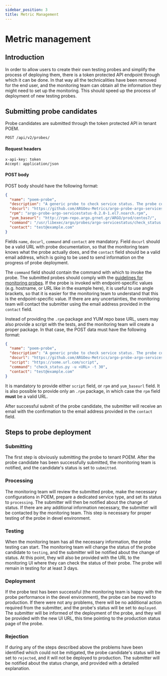 ```yaml
---
sidebar_position: 3
title: Metric Management
---
```


# Metric management

## Introduction

In order to allow users to create their own testing probes and simplify the process of deploying them, there is a token protected API endpoint through which it can be done. In that way all the technicalities have been removed for the end user, and the monitoring team can obtain all the information they might need to set up the monitoring. This should speed up the process of deployment of new testing probes.

## Submitting probe candidates

Probe candidates are submitted through the token protected API in tenant POEM.

```
POST /api/v2/probes/
```

#### Request headers

```
x-api-key: token
Accept: application/json
```

#### POST body

POST body should have the following format:

```json
{
  "name": "poem-probe",
  "description": "A generic probe to check service status. The probe contacts the endpoint and infers from the response if the service is up and running.",
  "docurl": "https://github.com/ARGOeu-Metrics/argo-probe-argo-servicestatus/blob/master/README.md",
  "rpm": "argo-probe-argo-servicestatus-0.2.0-1.el7.noarch.rpm",
  "yum_baseurl": "http://rpm-repo.argo.grnet.gr/ARGO/prod/centos7/",
  "command": "/usr/libexec/argo/probes/argo-servicestatus/check_status.py -u <URL> -t 30",
  "contact": "test@example.com"
}
```


Fields `name`, `docurl`, `command` and `contact` are mandatory. Field `docurl` should be a valid URL with probe documentation, so that the monitoring team knows what the probe actually does, and the `contact` field should be a valid email address, which is going to be used to send information on the progress of probe deployment. 

The `command` field should contain the command with which to invoke the probe. The submitted probes should comply with the [guidelines for monitoring probes](https://argoeu.github.io/argo-monitoring/docs/monitoring/guidelines). If the probe is invoked with endpoint-specific values (e.g. hostname, or URL like in the example here), it is useful to use angle brackets, so that it is easier for the monitoring team to understand that this is the endpoint-specific value. If there are any uncertainties, the monitoring team will contact the submitter using the email address provided in the `contact` field.

Instead of providing the `.rpm` package and YUM repo base URL, users may also provide a script with the tests, and the monitoring team will create a proper package. In that case, the POST data must have the following format:

```json
{
  "name": "poem-probe",
  "description": "A generic probe to check service status. The probe contacts the endpoint and infers from the response if the service is up and running.",
  "docurl": "https://github.com/ARGOeu-Metrics/argo-probe-argo-servicestatus/blob/master/README.md",
  "script": "https://some.url.com/script",
  "command": "check_status.py -u <URL> -t 30",
  "contact": "test@example.com"
}
```

It is mandatory to provide either `script` field, or `rpm` and `yum_baseurl` field. It is also possible to provide only an `.rpm` package, in which case the `rpm` field **must** be a valid URL.

After successful submit of the probe candidate, the submitter will receive an email with the confirmation to the email address provided in the `contact` field. 

## Steps to probe deployment

### Submitting

The first step is obviously submitting the probe to tenant POEM. After the probe candidate has been successfully submitted, the monitoring team is notified, and the candidate's status is set to `submitted`.

### Processing

The monitoring team will review the submitted probe, make the necessary configurations in POEM, prepare a dedicated service type, and set its status to `processing`. The submitter will then be notified about the change of status. If there are any additional information necessary, the submitter will be contacted by the monitoring team. This step is necessary for proper testing of the probe in devel environment.

### Testing

When the monitoring team has all the necessary information, the probe testing can start. The monitoring team will change the status of the probe candidate to `testing`, and the submitter will be notified about the change of status. At this point, they will also be provided with the URL to the monitoring UI where they can check the status of their probe. The probe will remain in testing for at least 3 days.

### Deployment

If the probe test has been successful (the monitoring team is happy with the probe performance in the devel environment), the probe can be moved to production. If there were not any problems, there will be no additional action required from the submitter, and the probe's status will be set to `deployed`. The submitter will be informed of the deployment of the probe, and they will be provided with the new UI URL, this time pointing to the production status page of the probe.

### Rejection

If during any of the steps described above the problems have been identified which could not be mitigated, the probe candidate's status will be set to `rejected`, and it will not be deployed to production. The submitter will be notified about the status change, and provided with a detailed explanation.